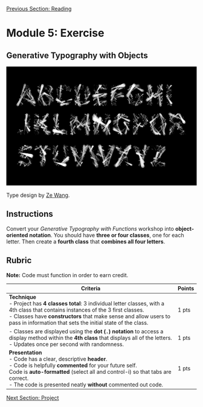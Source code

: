 [Previous Section: Reading](1_READING.md)

# Module 5: Exercise

## Generative Typography with Objects

![Graphic Designer Ze Wang](images/Ze_Wang.png)

Type design by [Ze Wang](https://zewang.info/Generative-Typography).

## Instructions

Convert your *Generative Typography with Functions* workshop into **object-oriented notation**. You should have **three or four classes**, one for each letter. Then create a **fourth class** that **combines all four letters**.

## Rubric

**Note:** Code must function in order to earn credit.

| Criteria                                                     | Points |
| ------------------------------------------------------------ | ------ |
| **Technique**<br />- Project has **4 classes total**: 3 individual letter classes, with a 4th class that contains instances of the 3 first classes.<br />- Classes have **constructors** that make sense and allow users to pass in information that sets the initial state of the class. | 1 pts  |
| - Classes are displayed using the **dot (`.`) notation** to access a display method within the **4th class** that displays all of the letters.<br />- Updates once per second with randomness. | 1 pts  |
| **Presentation**<br />- Code has a clear, descriptive **header**.<br />- Code is helpfully **commented** for your future self.<br />Code is **auto-formatted** (select all and control-i) so that tabs are correct.<br />- The code is presented neatly **without** commented out code. | 1 pts  |

[Next Section: Project](3_PROJECT.md)

